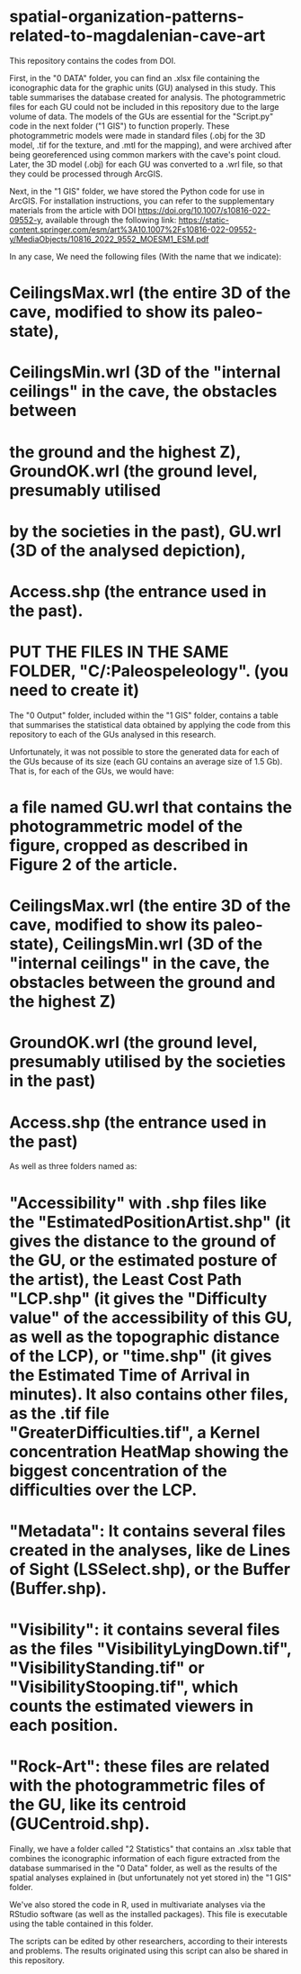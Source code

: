 # spatial-organization-patterns-related-to-magdalenian-cave-art
This repository contains the codes from DOI.

First, in the "0 DATA" folder, you can find an .xlsx file containing the iconographic data for the graphic units (GU) analysed in this study. This table summarises the database created for analysis. The photogrammetric files for each GU could not be included in this repository due to the large volume of data. The models of the GUs are essential for the "Script.py" code in the next folder ("1 GIS") to function properly. These photogrammetric models were made in standard files (.obj for the 3D model, .tif for the texture, and .mtl for the mapping), and were archived after being georeferenced using common markers with the cave's point cloud. Later, the 3D model (.obj) for each GU was converted to a .wrl file, so that they could be processed through ArcGIS.


Next, in the "1 GIS" folder, we have stored the Python code for use in ArcGIS. For installation instructions, you can refer to the supplementary materials from the article with DOI https://doi.org/10.1007/s10816-022-09552-y, available through the following link: https://static-content.springer.com/esm/art%3A10.1007%2Fs10816-022-09552-y/MediaObjects/10816_2022_9552_MOESM1_ESM.pdf

In any case, We need the following files (With the name that we indicate): 
# CeilingsMax.wrl (the entire 3D of the cave, modified to show its paleo-state), 
# CeilingsMin.wrl (3D of the "internal ceilings" in the cave, the obstacles between 
# the ground and the highest Z), GroundOK.wrl (the ground level, presumably utilised 
# by the societies in the past), GU.wrl (3D of the analysed depiction), 
# Access.shp (the entrance used in the past).
# PUT THE FILES IN THE SAME FOLDER, "C/:Paleospeleology". (you need to create it)

The "0 Output" folder, included within the "1 GIS" folder, contains a table that summarises the statistical data obtained by applying the code from this repository to each of the GUs analysed in this research.

Unfortunately, it was not possible to store the generated data for each of the GUs because of its size (each GU contains an average size of 1.5 Gb). That is, for each of the GUs, we would have:

# a file named GU.wrl that contains the photogrammetric model of the figure, cropped as described in Figure 2 of the article.
# CeilingsMax.wrl (the entire 3D of the cave, modified to show its paleo-state), CeilingsMin.wrl (3D of the "internal ceilings" in the cave, the obstacles between  the ground and the highest Z)
# GroundOK.wrl (the ground level, presumably utilised by the societies in the past)
# Access.shp (the entrance used in the past)

As well as three folders named as:
# "Accessibility" with .shp files like the "EstimatedPositionArtist.shp" (it gives the distance to the ground of the GU, or the estimated posture of the artist), the Least Cost Path "LCP.shp" (it gives the "Difficulty value" of the accessibility of this GU, as well as the topographic distance of the LCP), or "time.shp" (it gives the Estimated Time of Arrival in minutes). It also contains other files, as the .tif file "GreaterDifficulties.tif", a Kernel concentration HeatMap showing the biggest concentration of the difficulties over the LCP.
# "Metadata": It contains several files created in the analyses, like de Lines of Sight (LSSelect.shp), or the Buffer (Buffer.shp).
# "Visibility": it contains several files as the files "VisibilityLyingDown.tif", "VisibilityStanding.tif" or "VisibilityStooping.tif", which counts the estimated viewers in each position.
# "Rock-Art": these files are related with the photogrammetric files of the GU, like its centroid (GUCentroid.shp).

Finally, we have a folder called "2 Statistics" that contains an .xlsx table that combines the iconographic information of each figure extracted from the database summarised in the "0 Data" folder, as well as the results of the spatial analyses explained in (but unfortunately not yet stored in) the "1 GIS" folder.

We've also stored the code in R, used in multivariate analyses via the RStudio software (as well as the installed packages). This file is executable using the table contained in this folder.

The scripts can be edited by other researchers, according to their interests and problems. The results originated using this script can also be shared in this repository.
